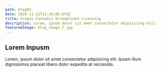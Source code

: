 ```yaml
---
path: blog02
date: 2020-11-21T12:34:05.674Z
title: Oregon Cannabis Streamlined Licensing
description: Lorem, ipsum dolor sit amet consectetur adipisicing elit. Ipsam illum dignissimos placeat libero dolor expedita at reiciendis.
featuredImage: blog_image_2.jpg
---
```

## Lorem Inpusm

Lorem, ipsum dolor sit amet consectetur adipisicing elit. Ipsam illum dignissimos placeat libero dolor expedita at reiciendis.